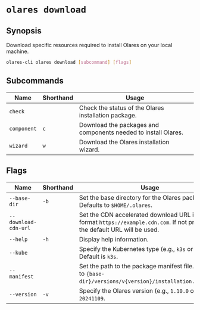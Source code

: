 # `olares download`

## Synopsis
Download specific resources required to install Olares on your local machine.

```bash
olares-cli olares download [subcommand] [flags]
```

## Subcommands

| Name        | Shorthand | Usage                                                          |
|-------------|--------|----------------------------------------------------------------|
| `check`     |        | Check the status of the Olares installation package.                    |
| `component` | `c`    | Download the packages and components needed to install Olares.|
| `wizard`     | `w`    | Download the Olares installation wizard.                       |

## Flags

| Name                 | Shorthand | Usage                                                                                                                                |
|----------------------|-----------|--------------------------------------------------------------------------------------------------------------------------------------|
| `--base-dir`         | `-b`      | Set the base directory for the Olares package. Defaults to `$HOME/.olares`.                                                          |
| `--download-cdn-url` |           | Set the CDN accelerated download URL in the format `https://example.cdn.com`. If not provided, the default URL will be used. |
| `--help`             | `-h`      | Display help information.                                                                                                            |
| `--kube`             |           | Specify the Kubernetes type (e.g., `k3s` or `k8s`). Default is `k3s`.                                                                                     |
| `--manifest`         |           | Set the path to the package manifest file. Defaults to `{base-dir}/versions/v{version}/installation.manifest`.                                        |
| `--version`          | `-v`      | Specify the Olares version (e.g., `1.10.0` or `1.10.0-20241109`.                                                                                   |
